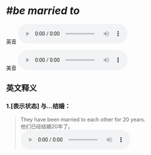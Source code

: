 # ***\#be married to*** 
英音
<audio src="./media/be married to1_AAC.aac" controls="controls"></audio>

美音
<audio src="./media/be married to2_AAC.aac" controls="controls"></audio>



  

英文释义
---
### 1.**[表示状态] 与…结婚：**  

 > They have been married to each other for 20 years.   
 > 他们已经结婚20年了。    
<audio src="./media/married-3.aac" controls="controls"></audio>


